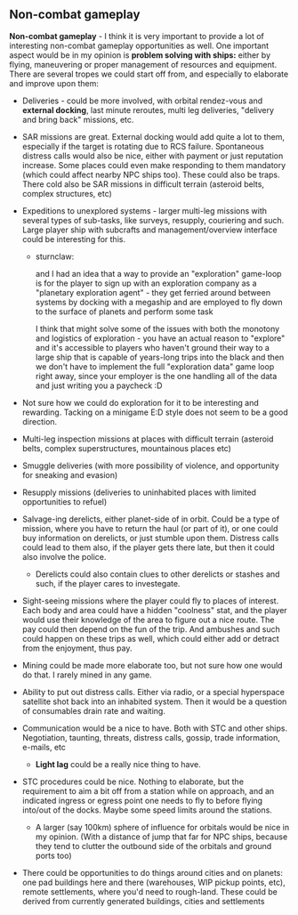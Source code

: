 ## Non-combat gameplay

**Non-combat gameplay** - I think it is very important to provide a lot of interesting non-combat gameplay opportunities as well. One important aspect would be in my opinion is **problem solving with ships:** either by flying, maneuvering or proper management of resources and equipment. There are several tropes we could start off from, and especially to elaborate and improve upon them:

- Deliveries - could be more involved, with orbital rendez-vous and **external docking**, last minute reroutes, multi leg deliveries, "delivery and bring back" missions, etc.

- SAR missions are great. External docking would add quite a lot to them, especially if the target is rotating due to RCS failure. Spontaneous distress calls would also be nice, either with payment or just reputation increase. Some places could even make responding to them mandatory (which could affect nearby NPC ships too). These could also be traps. 
  There cold also be SAR missions in difficult terrain (asteroid belts, complex structures, etc)

- Expeditions to unexplored systems - larger multi-leg missions with several types of sub-tasks, like surveys, resupply, couriering and such. Large player ship with subcrafts and management/overview interface could be interesting for this. 

  - sturnclaw: 

    and I had an idea that a way to provide an "exploration" game-loop is for the player to sign up with an exploration company as a "planetary exploration agent" - they get ferried around between systems by docking with a megaship and are employed to fly down to the surface of planets and perform some task

    I think that might solve some of the issues with both the monotony and logistics of exploration - you have an actual reason to "explore" and it's accessible to players who haven't ground their way to a large ship that is capable of years-long trips into the black and then we don't have to implement the full "exploration data" game loop right away, since your employer is the one handling all of the data and just writing you a paycheck :D

- Not sure how we could do exploration for it to be interesting and rewarding. Tacking on a minigame E:D style does not seem to be a good direction.

- Multi-leg inspection missions at places with difficult terrain (asteroid belts, complex superstructures, mountainous places etc)

- Smuggle deliveries (with more possibility of violence, and opportunity for sneaking and evasion)

- Resupply missions (deliveries to uninhabited places with limited opportunities to refuel)

- Salvage-ing derelicts, either planet-side of in orbit. Could be a type of mission, where you have to return the haul (or part of it), or one could buy information on derelicts, or just stumble upon them. Distress calls could lead to them also, if the player gets there late, but then it could also involve the police.

  - Derelicts could also contain clues to other derelicts or stashes and such, if the player cares to investegate.

- Sight-seeing missions where the player could fly to places of interest. Each body and area could have a hidden "coolness" stat, and the player would use their knowledge of the area to figure out a nice route. The pay could then depend on the fun of the trip. And ambushes and such could happen on these trips as well, which could either add or detract from the enjoyment, thus pay. 

- Mining could be made more elaborate too, but not sure how one would do that. I rarely mined in any game.

- Ability to put out distress calls. Either via radio, or a special hyperspace satellite shot back into an inhabited system. Then it would be a question of consumables drain rate and waiting.

- Communication would be a nice to have. Both with STC and other ships. Negotiation, taunting, threats, distress calls, gossip, trade information, e-mails, etc

  - **Light lag** could be a really nice thing to have.

- STC procedures could be nice. Nothing to elaborate, but the requirement to aim a bit off from a station while on approach, and an indicated ingress or egress point one needs to fly to before flying into/out of the docks. Maybe some speed limits around the stations.

  - A larger (say 100km) sphere of influence for orbitals would be nice in my opinion. (With a distance of jump that far for NPC ships, because they tend to clutter the outbound side of the orbitals and ground ports too)

- There could be opportunities to do things around cities and on planets: one pad buildings here and there (warehouses, WIP pickup points, etc), remote settlements, where you'd need to rough-land. These could be derived from currently generated buildings, cities and settlements